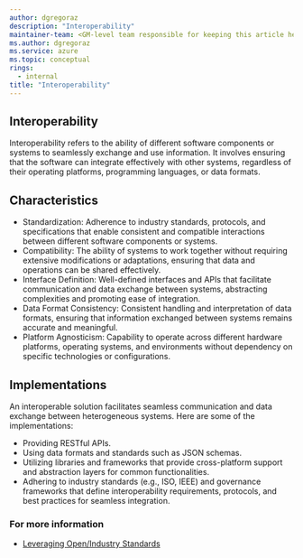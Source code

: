 ```yaml
---
author: dgregoraz
description: "Interoperability"
maintainer-team: <GM-level team responsible for keeping this article healthy over time>
ms.author: dgregoraz
ms.service: azure
ms.topic: conceptual
rings:
  - internal
title: "Interoperability"
---
```


## Interoperability
Interoperability refers to the ability of different software components or systems to seamlessly exchange and use information. It involves ensuring that the software can integrate effectively with other systems, regardless of their operating platforms, programming languages, or data formats.

## Characteristics
- Standardization: Adherence to industry standards, protocols, and specifications that enable consistent and compatible interactions between different software components or systems.
- Compatibility: The ability of systems to work together without requiring extensive modifications or adaptations, ensuring that data and operations can be shared effectively.
- Interface Definition: Well-defined interfaces and APIs that facilitate communication and data exchange between systems, abstracting complexities and promoting ease of integration.
- Data Format Consistency: Consistent handling and interpretation of data formats, ensuring that information exchanged between systems remains accurate and meaningful.
- Platform Agnosticism: Capability to operate across different hardware platforms, operating systems, and environments without dependency on specific technologies or configurations.

## Implementations
 An interoperable solution facilitates seamless communication and data exchange between heterogeneous systems. Here are some of the implementations:

- Providing RESTful APIs.
- Using data formats and standards such as JSON schemas.
- Utilizing libraries and frameworks that provide cross-platform support and abstraction layers for common functionalities.
- Adhering to industry standards (e.g., ISO, IEEE) and governance frameworks that define interoperability requirements, protocols, and best practices for seamless integration.

### For more information

- [Leveraging Open/Industry Standards](../../../code-with-platformops/solutions/principles/open-and-industry-standards.md)
